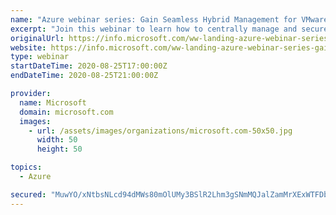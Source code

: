 ```yaml
---
name: "Azure webinar series: Gain Seamless Hybrid Management for VMware with Azure VMware Solution"
excerpt: "Join this webinar to learn how to centrally manage and secure your VMware workloads in the cloud."
originalUrl: https://info.microsoft.com/ww-landing-azure-webinar-series-gain-seamless-hybrid-management-for-vmware-with-azure-vmware-solution.html
website: https://info.microsoft.com/ww-landing-azure-webinar-series-gain-seamless-hybrid-management-for-vmware-with-azure-vmware-solution.html
type: webinar
startDateTime: 2020-08-25T17:00:00Z
endDateTime: 2020-08-25T21:00:00Z

provider:
  name: Microsoft
  domain: microsoft.com
  images:
    - url: /assets/images/organizations/microsoft.com-50x50.jpg
      width: 50
      height: 50

topics:
  - Azure

secured: "MuwYO/xNtbsNLcd94dMWs80mOlUMy3BSlR2Lhm3gSNmMQJalZamMrXExWTFDbdBq5vh/szKoay5KAxGVvnFEeCUmSirEDraVyUqcFUl3dfF8vVs6/E6fgTuWnzWwWosAvTS2PJZjNuC5/SJWSyZ6ZuXYwDgjICqaw308vM0OWGtP2xJGJvkUP1kNp5bvjUNa3+BrRwyi9KfsSRTe9uGfM5a0/s/hKm9ux3c/+RFKateG0jJ6x4dAuNvUzOwNVfGmnFqnWry1V9ioWJkmtPWdztV2x2de0l/TKGIdvfW41n9JYpe5w8KvT2Tx6Q8t7tH/44LwWKlsq0vktsZWF2HGDg==;8M+/lfBnUTmENDNFKhOPLw=="
---
```



